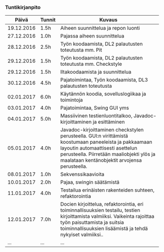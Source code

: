 ### Tuntikirjanpito
Päivä | Tunnit | Kuvaus
--------------- | ----- | ------
19.12.2016 | 1.5h | Aiheen suunnittelua ja repon luonti
27.12.2016 | 1.0h | Pajassa aiheen suunnittelua
28.12.2016 | 2.5h | Työn koodaamista, DL2 palautusten toteutusta mm. Pit
29.12.2016 | 1.5h | Työn koodaamista, DL2 palautusten toteutusta mm. Checkstyle
29.12.2016 | 1.5h | Iltakoodaamista ja suunnittelua
30.12.2016 | 4.5h | Pajatoimintaa, Työn koodaamista, DL3 palautusten toteutusta
02.01.2017 | 6.0h | Käytännön koodia, sovelluslogiikaa ja toimintoja 
03.01.2017 | 4.0h | Pajatoimintaa, Swing GUI yms
04.01.2017 | 5.0h | Massiivinen testienluontitalkoo, Javadoc-kirjoittaminen ja esittäminen
05.01.2017 | 4.0h | Javadoc-kirjoittaminen checkstylen perusteella. GUI:n virittämistä koostumaan paneeleista ja pakkaamaan layoutin automaattisesti asettelun perusteella. Piirretään maaliobjekti ylös ja maalataan kentänobjektit arvojensa perusteella.
08.01.2017 | 1.0h | Sekvenssikaavioita
10.01.2017 | 2.0h | Pajaa, swingin säätämistä
11.01.2017 | 4.0h | Testailua erinäisten rakenteiden suhteen, refaktorointia
12.01.2017 | 7.0h | Docien kirjoittelua, refaktorointia, eri toiminnallisuuksien testailu, testien kirjoittamista valmiiksi. Vaikeinta rajoittaa työn paisuttamista ja suitsia toiminnallisuuksien lisäämistä ja tehdä nykyiset valmiiksi..
... | ... | ...

